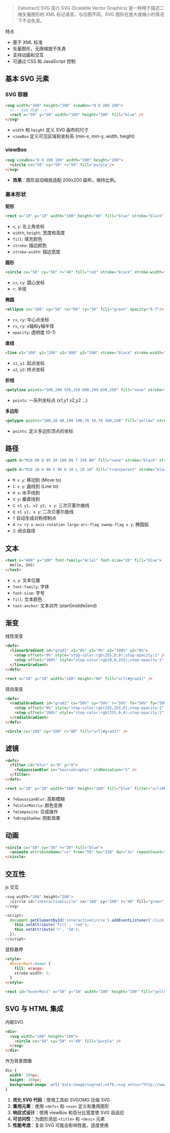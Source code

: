 > [!abstract] SVG 简介
> SVG (Scalable Vector Graphics) 是一种用于描述二维矢量图形的 XML 标记语言。与位图不同，SVG 图形在放大或缩小的情况下不会失真。

特点
- 基于 XML 标准
- 矢量图形，无限缩放不失真
- 支持动画和交互
- 可通过 CSS 和 JavaScript 控制

## 基本 SVG 元素

### SVG 容器
```html
<svg width="200" height="200" viewBox="0 0 200 200">
  <!-- SVG 内容 -->
  <rect x="50" y="50" width="100" height="100" fill="blue" />
</svg>
```

- `width` 和 `height` 定义 SVG 画布的尺寸
- `viewBox` 定义可见区域和坐标系 (min-x, min-y, width, height)

### viewBox
```html
<svg viewBox="0 0 100 100" width="200" height="200">
  <circle cx="50" cy="50" r="50" fill="purple"/>
</svg>
```

- **效果**：图形自动缩放适配 200x200 画布，保持比例。

### 基本形状

**矩形**

```html
<rect x="10" y="10" width="100" height="80" fill="blue" stroke="black" stroke-width="2"/>
```
- `x`, `y`: 左上角坐标
- `width`, `height`: 宽度和高度
- `fill`: 填充颜色
- `stroke`: 描边颜色
- `stroke-width`: 描边宽度

**圆形**

```html
<circle cx="50" cy="50" r="40" fill="red" stroke="black" stroke-width="3"/>
```
- `cx`, `cy`: 圆心坐标
- `r`: 半径

**椭圆**

```html
<ellipse cx="100" cy="50" rx="80" ry="30" fill="green" opacity="0.7"/>
```

- `cx`, `cy`: 中心点坐标
- `rx`, `ry`: x轴和y轴半径
- `opacity`: 透明度 (0-1)

**直线**

```html
<line x1="100" y1="200" x2="400" y2="200" stroke="black" stroke-width="5"/>
```

- `x1`, `y1`: 起点坐标
- `x2`, `y2`: 终点坐标

**折线**

```html
<polyline points="500,200 550,250 600,200 650,250" fill="none" stroke="black" stroke-width="1"/>
```

- `points`: 一系列坐标点 (x1,y1 x2,y2 ...)

**多边形**

```html
<polygon points="100,10 40,198 190,78 10,78 160,198" fill="yellow" stroke="red" stroke-width="1">
```

- `points`: 定义多边形顶点的坐标

## 路径

```html
<path d="M10 80 Q 95 10 180 80 T 350 80" fill="none" stroke="black" stroke-width="2"/>

<path d="M10 10 H 90 V 90 H 10 L 10 10" fill="transparent" stroke="black"/>
```

- `M x y`: 移动到 (Move to)
- `L x y`: 画线到 (Line to)
- `H x`: 水平线到
- `V y`: 垂直线到
- `C x1 y1, x2 y2, x y`: 三次贝塞尔曲线
- `Q x1 y1, x y`: 二次贝塞尔曲线
- `T` 自动生成对称控制点
- `A rx ry x-axis-rotation large-arc-flag sweep-flag x y`: 椭圆弧
- `Z`: 闭合路径

## 文本
```html
<text x="400" y="100" font-family="Arial" font-size="20" fill="blue">
  Hello, SVG!
</text>
```

- `x`, `y`: 文本位置
- `font-family`: 字体
- `font-size`: 字号
- `fill`: 文本颜色
- `text-anchor`: 文本对齐 (start|middle|end)

## 渐变

线性渐变
```html
<defs>
  <linearGradient id="grad1" x1="0%" y1="0%" x2="100%" y2="0%">
    <stop offset="0%" style="stop-color:rgb(255,0,0);stop-opacity:1" />
    <stop offset="100%" style="stop-color:rgb(0,0,255);stop-opacity:1" />
  </linearGradient>
</defs>

<rect x="10" y="10" width="180" height="80" fill="url(#grad1)" />
```

径向渐变
```html
<defs>
  <radialGradient id="grad2" cx="50%" cy="50%" r="50%" fx="50%" fy="50%">
    <stop offset="0%" style="stop-color:rgb(255,255,0);stop-opacity:1" />
    <stop offset="100%" style="stop-color:rgb(255,0,0);stop-opacity:1" />
  </radialGradient>
</defs>

<circle cx="100" cy="100" r="80" fill="url(#grad2)" />
```


## 滤镜

```html
<defs>
  <filter id="blur" x="0" y="0">
    <feGaussianBlur in="SourceGraphic" stdDeviation="5" />
  </filter>
</defs>

<rect x="20" y="20" width="160" height="160" fill="blue" filter="url(#blur)" />
```

- `feGaussianBlur`: 高斯模糊
- `feColorMatrix`: 颜色变换
- `feComposite`: 合成操作
- `feDropShadow`: 阴影效果

## 动画

```html
<circle cx="50" cy="50" r="20" fill="blue">
  <animate attributeName="cx" from="50" to="250" dur="3s" repeatCount="indefinite" />
</circle>
```


## 交互性

js 交互
```js
<svg width="200" height="200">
  <circle id="interactiveCircle" cx="100" cy="100" r="40" fill="green" />
</svg>

<script>
  document.getElementById('interactiveCircle').addEventListener('click', function() {
    this.setAttribute('fill', 'red');
    this.setAttribute('r', '50');
  });
</script>
```

鼠标悬停
```html
<style>
  #hoverRect:hover {
    fill: orange;
    stroke-width: 5;
  }
</style>

<rect id="hoverRect" x="50" y="50" width="100" height="100" fill="yellow" stroke="black" stroke-width="2" />
```


## SVG 与 HTML 集成

内联SVG
```html
<div>
  <svg width="100" height="100">
    <circle cx="50" cy="50" r="40" fill="purple" />
  </svg>
</div>
```

作为背景图像
```css
div {
  width: 200px;
  height: 200px;
  background-image: url('data:image/svg+xml;utf8,<svg xmlns="http://www.w3.org/2000/svg" width="200" height="200"><rect width="200" height="200" fill="lightblue"/></svg>');
}
```


1. **优化 SVG 代码**：使用工具如 SVGOMG 压缩 SVG
2. **重用元素**：使用 `<defs>` 和 `<use>` 定义和重用图形
3. **响应式设计**：使用 viewBox 和百分比宽度使 SVG 自适应
4. **可访问性**：为图形添加 `<title>` 和 `<desc>` 元素
5. **性能考虑**：复杂 SVG 可能会影响性能，适度使用